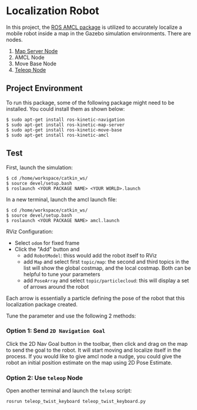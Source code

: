 # Localization Robot
In this project, the [ROS AMCL package](http://wiki.ros.org/amcl) is utilized to accurately localize a mobile robot inside a map in the Gazebo simulation environments. There are nodes.
1. [Map Server Node](http://wiki.ros.org/map_server)
2. AMCL Node
3. Move Base Node
4. [Teleop Node](https://github.com/ros-teleop/teleop_twist_keyboard)
## Project Environment
To run this package, some of the following package might need to be installed. You could install them as shown below:
```
$ sudo apt-get install ros-kinetic-navigation
$ sudo apt-get install ros-kinetic-map-server
$ sudo apt-get install ros-kinetic-move-base
$ sudo apt-get install ros-kinetic-amcl
```
## Test
First, launch the simulation:
```
$ cd /home/workspace/catkin_ws/
$ source devel/setup.bash
$ roslaunch <YOUR PACKAGE NAME> <YOUR WORLD>.launch
```
In a new terminal, launch the amcl launch file:
```
$ cd /home/workspace/catkin_ws/
$ source devel/setup.bash
$ roslaunch <YOUR PACKAGE NAME> amcl.launch
```
RViz Configuration:
- Select `odom` for fixed frame
- Click the "Add" button and
  - add `RobotModel`: thiss would add the robot itself to RViz
  - add `Map` and select first `topic/map`: the second and third topics in the list will show the global costmap, and the local costmap. Both can be helpful to tune your parameters
  - add `PoseArray` and select `topic/particlecloud`: this will display a set of arrows around the robot

Each arrow is essentially a particle defining the pose of the robot that this localization package created.

Tune the parameter and use the following 2 methods:
### Option 1: Send `2D Navigation Goal`
Click the 2D Nav Goal button in the toolbar, then click and drag on the map to send the goal to the robot. It will start moving and localize itself in the process. If you would like to give amcl node a nudge, you could give the robot an initial position estimate on the map using 2D Pose Estimate.
### Option 2: Use `teleop` Node
Open another terminal and launch the `teleop` script:
```
rosrun teleop_twist_keyboard teleop_twist_keyboard.py
```
